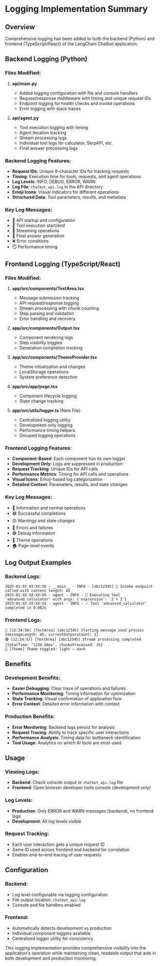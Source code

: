 # Logging Implementation Summary

## Overview

Comprehensive logging has been added to both the backend (Python) and frontend (TypeScript/React) of the LangChain Chatbot application.

## Backend Logging (Python)

### Files Modified:

1. **api/main.py**

   - Added logging configuration with file and console handlers
   - Request/response middleware with timing and unique request IDs
   - Endpoint logging for health checks and invoke operations
   - Error logging with stack traces

2. **api/agent.py**
   - Tool execution logging with timing
   - Agent iteration tracking
   - Stream processing logs
   - Individual tool logs for calculator, SerpAPI, etc.
   - Final answer processing logs

### Backend Logging Features:

- **Request IDs**: Unique 8-character IDs for tracking requests
- **Timing**: Execution time for tools, requests, and agent operations
- **Log Levels**: INFO, DEBUG, ERROR, WARN
- **Log File**: `chatbot_api.log` in the API directory
- **Emoji Icons**: Visual indicators for different operations
- **Structured Data**: Tool parameters, results, and metadata

### Key Log Messages:

- 🚀 API startup and configuration
- 🔧 Tool execution start/end
- 📡 Streaming operations
- 🎯 Final answer generation
- ❌ Error conditions
- ⏱️ Performance timing

## Frontend Logging (TypeScript/React)

### Files Modified:

1. **app/src/components/TextArea.tsx**

   - Message submission tracking
   - API request/response logging
   - Stream processing with chunk counting
   - Step parsing and validation
   - Error handling and recovery

2. **app/src/components/Output.tsx**

   - Component rendering logs
   - Step visibility toggles
   - Generation completion tracking

3. **app/src/components/ThemeProvider.tsx**

   - Theme initialization and changes
   - LocalStorage operations
   - System preference detection

4. **app/src/app/page.tsx**

   - Component lifecycle logging
   - State change tracking

5. **app/src/utils/logger.ts** (New File)
   - Centralized logging utility
   - Development-only logging
   - Performance timing helpers
   - Grouped logging operations

### Frontend Logging Features:

- **Component-Based**: Each component has its own logger
- **Development Only**: Logs are suppressed in production
- **Request Tracking**: Unique IDs for API calls
- **Performance Metrics**: Timing for API calls and operations
- **Visual Icons**: Emoji-based log categorization
- **Detailed Context**: Parameters, results, and state changes

### Key Log Messages:

- 🔵 Information and normal operations
- 🟢 Successful completions
- 🟡 Warnings and state changes
- 🔴 Errors and failures
- 🟣 Debug information
- 🎨 Theme operations
- 🏠 Page-level events

## Log Output Examples

### Backend Logs:

```
2025-01-XX XX:XX:XX - __main__ - INFO - [abc12345] 🚀 Invoke endpoint called with content length: 45
2025-01-XX XX:XX:XX - agent - INFO - 🔧 Executing tool 'advanced_calculator' with args: {'expression': '2 + 2'}
2025-01-XX XX:XX:XX - agent - INFO - ✅ Tool 'advanced_calculator' completed in 0.002s
```

### Frontend Logs:

```
🔵 [12:34:56] [TextArea] [abc12345] Starting message send process {messageLength: 45, currentOutputsCount: 1}
🟢 [12:34:57] [TextArea] [abc12345] Stream processing completed {totalTime: "1234.56ms", chunksProcessed: 15}
🎨 [Theme] Theme toggled: light → dark
```

## Benefits

### Development Benefits:

- **Easier Debugging**: Clear trace of operations and failures
- **Performance Monitoring**: Timing information for optimization
- **State Tracking**: Visual confirmation of application flow
- **Error Context**: Detailed error information with context

### Production Benefits:

- **Error Monitoring**: Backend logs persist for analysis
- **Request Tracing**: Ability to track specific user interactions
- **Performance Analysis**: Timing data for bottleneck identification
- **Tool Usage**: Analytics on which AI tools are most used

## Usage

### Viewing Logs:

- **Backend**: Check console output or `chatbot_api.log` file
- **Frontend**: Open browser developer tools console (development only)

### Log Levels:

- **Production**: Only ERROR and WARN messages (backend), no frontend logs
- **Development**: All log levels visible

### Request Tracking:

- Each user interaction gets a unique request ID
- Same ID used across frontend and backend for correlation
- Enables end-to-end tracing of user requests

## Configuration

### Backend:

- Log level configurable via logging configuration
- File output location: `chatbot_api.log`
- Console and file handlers enabled

### Frontend:

- Automatically detects development vs production
- Individual component loggers available
- Centralized logger utility for consistency

This logging implementation provides comprehensive visibility into the application's operation while maintaining clean, readable output that aids in both development and production monitoring.
